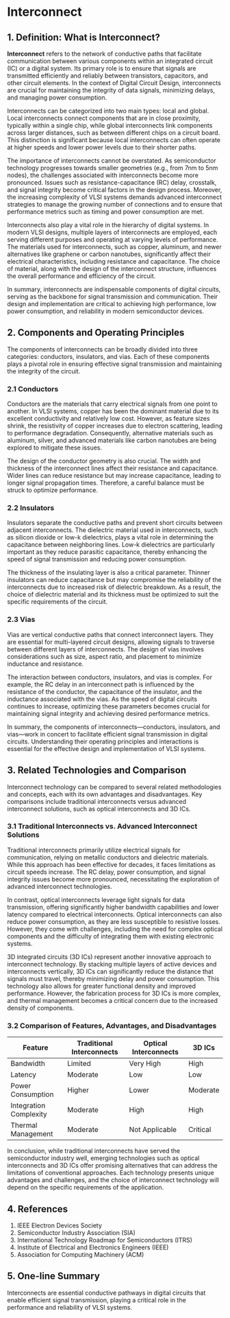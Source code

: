 # Interconnect

## 1. Definition: What is **Interconnect**?

**Interconnect** refers to the network of conductive paths that facilitate communication between various components within an integrated circuit (IC) or a digital system. Its primary role is to ensure that signals are transmitted efficiently and reliably between transistors, capacitors, and other circuit elements. In the context of Digital Circuit Design, interconnects are crucial for maintaining the integrity of data signals, minimizing delays, and managing power consumption.

Interconnects can be categorized into two main types: local and global. Local interconnects connect components that are in close proximity, typically within a single chip, while global interconnects link components across larger distances, such as between different chips on a circuit board. This distinction is significant because local interconnects can often operate at higher speeds and lower power levels due to their shorter paths.

The importance of interconnects cannot be overstated. As semiconductor technology progresses towards smaller geometries (e.g., from 7nm to 5nm nodes), the challenges associated with interconnects become more pronounced. Issues such as resistance-capacitance (RC) delay, crosstalk, and signal integrity become critical factors in the design process. Moreover, the increasing complexity of VLSI systems demands advanced interconnect strategies to manage the growing number of connections and to ensure that performance metrics such as timing and power consumption are met.

Interconnects also play a vital role in the hierarchy of digital systems. In modern VLSI designs, multiple layers of interconnects are employed, each serving different purposes and operating at varying levels of performance. The materials used for interconnects, such as copper, aluminum, and newer alternatives like graphene or carbon nanotubes, significantly affect their electrical characteristics, including resistance and capacitance. The choice of material, along with the design of the interconnect structure, influences the overall performance and efficiency of the circuit.

In summary, interconnects are indispensable components of digital circuits, serving as the backbone for signal transmission and communication. Their design and implementation are critical to achieving high performance, low power consumption, and reliability in modern semiconductor devices.

## 2. Components and Operating Principles

The components of interconnects can be broadly divided into three categories: conductors, insulators, and vias. Each of these components plays a pivotal role in ensuring effective signal transmission and maintaining the integrity of the circuit.

### 2.1 Conductors

Conductors are the materials that carry electrical signals from one point to another. In VLSI systems, copper has been the dominant material due to its excellent conductivity and relatively low cost. However, as feature sizes shrink, the resistivity of copper increases due to electron scattering, leading to performance degradation. Consequently, alternative materials such as aluminum, silver, and advanced materials like carbon nanotubes are being explored to mitigate these issues.

The design of the conductor geometry is also crucial. The width and thickness of the interconnect lines affect their resistance and capacitance. Wider lines can reduce resistance but may increase capacitance, leading to longer signal propagation times. Therefore, a careful balance must be struck to optimize performance.

### 2.2 Insulators

Insulators separate the conductive paths and prevent short circuits between adjacent interconnects. The dielectric material used in interconnects, such as silicon dioxide or low-k dielectrics, plays a vital role in determining the capacitance between neighboring lines. Low-k dielectrics are particularly important as they reduce parasitic capacitance, thereby enhancing the speed of signal transmission and reducing power consumption.

The thickness of the insulating layer is also a critical parameter. Thinner insulators can reduce capacitance but may compromise the reliability of the interconnects due to increased risk of dielectric breakdown. As a result, the choice of dielectric material and its thickness must be optimized to suit the specific requirements of the circuit.

### 2.3 Vias

Vias are vertical conductive paths that connect interconnect layers. They are essential for multi-layered circuit designs, allowing signals to traverse between different layers of interconnects. The design of vias involves considerations such as size, aspect ratio, and placement to minimize inductance and resistance.

The interaction between conductors, insulators, and vias is complex. For example, the RC delay in an interconnect path is influenced by the resistance of the conductor, the capacitance of the insulator, and the inductance associated with the vias. As the speed of digital circuits continues to increase, optimizing these parameters becomes crucial for maintaining signal integrity and achieving desired performance metrics.

In summary, the components of interconnects—conductors, insulators, and vias—work in concert to facilitate efficient signal transmission in digital circuits. Understanding their operating principles and interactions is essential for the effective design and implementation of VLSI systems.

## 3. Related Technologies and Comparison

Interconnect technology can be compared to several related methodologies and concepts, each with its own advantages and disadvantages. Key comparisons include traditional interconnects versus advanced interconnect solutions, such as optical interconnects and 3D ICs.

### 3.1 Traditional Interconnects vs. Advanced Interconnect Solutions

Traditional interconnects primarily utilize electrical signals for communication, relying on metallic conductors and dielectric materials. While this approach has been effective for decades, it faces limitations as circuit speeds increase. The RC delay, power consumption, and signal integrity issues become more pronounced, necessitating the exploration of advanced interconnect technologies.

In contrast, optical interconnects leverage light signals for data transmission, offering significantly higher bandwidth capabilities and lower latency compared to electrical interconnects. Optical interconnects can also reduce power consumption, as they are less susceptible to resistive losses. However, they come with challenges, including the need for complex optical components and the difficulty of integrating them with existing electronic systems.

3D integrated circuits (3D ICs) represent another innovative approach to interconnect technology. By stacking multiple layers of active devices and interconnects vertically, 3D ICs can significantly reduce the distance that signals must travel, thereby minimizing delay and power consumption. This technology also allows for greater functional density and improved performance. However, the fabrication process for 3D ICs is more complex, and thermal management becomes a critical concern due to the increased density of components.

### 3.2 Comparison of Features, Advantages, and Disadvantages

| Feature                        | Traditional Interconnects | Optical Interconnects | 3D ICs                    |
|--------------------------------|--------------------------|-----------------------|---------------------------|
| Bandwidth                      | Limited                  | Very High             | High                      |
| Latency                        | Moderate                 | Low                   | Low                       |
| Power Consumption              | Higher                   | Lower                 | Moderate                  |
| Integration Complexity         | Moderate                 | High                  | High                      |
| Thermal Management             | Moderate                 | Not Applicable        | Critical                  |

In conclusion, while traditional interconnects have served the semiconductor industry well, emerging technologies such as optical interconnects and 3D ICs offer promising alternatives that can address the limitations of conventional approaches. Each technology presents unique advantages and challenges, and the choice of interconnect technology will depend on the specific requirements of the application.

## 4. References

1. IEEE Electron Devices Society
2. Semiconductor Industry Association (SIA)
3. International Technology Roadmap for Semiconductors (ITRS)
4. Institute of Electrical and Electronics Engineers (IEEE)
5. Association for Computing Machinery (ACM)

## 5. One-line Summary

Interconnects are essential conductive pathways in digital circuits that enable efficient signal transmission, playing a critical role in the performance and reliability of VLSI systems.